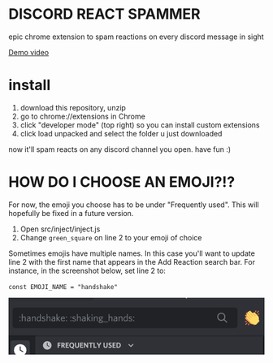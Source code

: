 # DISCORD REACT SPAMMER

epic chrome extension to spam reactions on every discord message in sight

[Demo video](https://www.youtube.com/watch?v=Day6uASjhKE)

# install

1. download this repository, unzip
2. go to chrome://extensions in Chrome
3. click "developer mode" (top right) so you can install custom extensions
4. click load unpacked and select the folder u just downloaded

now it'll spam reacts on any discord channel you open. have fun :)

# HOW DO I CHOOSE AN EMOJI?!?

For now, the emoji you choose has to be under "Frequently used". This will hopefully be fixed in a future version.

1. Open src/inject/inject.js
2. Change `green_square` on line 2 to your emoji of choice


Sometimes emojis have multiple names. In this case you'll want to update line 2 with the first name that appears in the Add Reaction search bar. For instance, in the screenshot below, set line 2 to:

`const EMOJI_NAME = "handshake"`


![alt text](https://github.com/ridoy/discord-react-spammer/blob/master/example.png?raw=true)

